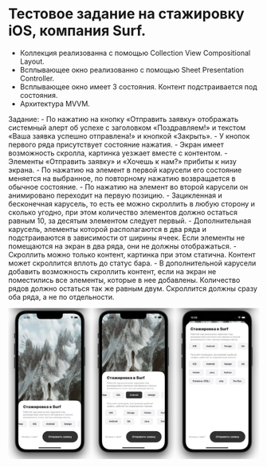 # Тестовое задание на стажировку iOS, компания Surf.

- Коллекция реализованна с помощью Collection View Compositional Layout.
- Всплывающее окно реализованно с помощью Sheet Presentation Controller.
- Всплывающее окно имеет 3 состояния. Контент подстраивается под состояния.
- Архитектура MVVM.


Задание:
    - По нажатию на кнопку «Отправить заявку» отображать системный алерт об успехе с заголовком «Поздравляем!» и текстом «Ваша заявка успешно отправлена!» и кнопкой «Закрыть».
    - У кнопок первого ряда присутствует состояние нажатия.
    - Экран имеет возможность скролла, картинка уезжает вместе с контентом.
    - Элементы «Отправить заявку» и «Хочешь к нам?» прибиты к низу экрана.
    - По нажатию на элемент в первой карусели его состояние меняется на выбранное, по повторному нажатию возвращается в обычное состояние.
    - По нажатию на элемент во второй карусели он анимировано переходит на первую позицию.
    - Зацикленная и бесконечная карусель, то есть ее можно скроллить в любую сторону и сколько угодно, при этом количество элементов должно остаться равным 10, за десятым элементом следует первый.
    - Дополнительная карусель, элементы которой располагаются в два ряда и подстраиваются в зависимости от ширины ячеек. Если элементы не помещаются на экран в два ряда, они не должны отображаться.
    - Скроллить можно только контент, картинка при этом статична. Контент может скроллится вплоть до статус бара.
    - В дополнительной карусели добавить возможность скроллить контент, если на экран не поместились все элементы, которые в нее добавлены. Количество рядов должно остаться так же равным двум. Скроллится должны сразу оба ряда, а не по отдельности.
    


<p align="center">
<img src="https://github.com/iamalexmih/TestTaskSurfIosDevelopers/blob/main/media%20resource/screenshots%20main%20screen%20App.png" 
alt="screenshots main Screen App" width="600" />
</p>
